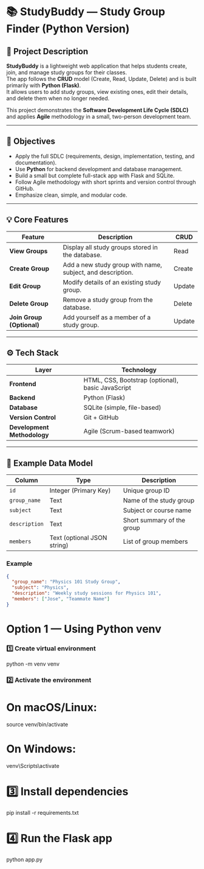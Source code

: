 # 📚 StudyBuddy — Study Group Finder (Python Version)

## 🧩 Project Description
**StudyBuddy** is a lightweight web application that helps students create, join, and manage study groups for their classes.  
The app follows the **CRUD** model (Create, Read, Update, Delete) and is built primarily with **Python (Flask)**.  
It allows users to add study groups, view existing ones, edit their details, and delete them when no longer needed.  

This project demonstrates the **Software Development Life Cycle (SDLC)** and applies **Agile** methodology in a small, two-person development team.

---

## 🎯 Objectives
- Apply the full SDLC (requirements, design, implementation, testing, and documentation).  
- Use **Python** for backend development and database management.  
- Build a small but complete full-stack app with Flask and SQLite.  
- Follow Agile methodology with short sprints and version control through GitHub.  
- Emphasize clean, simple, and modular code.

---

## 💡 Core Features
| Feature | Description | CRUD |
|----------|--------------|------|
| **View Groups** | Display all study groups stored in the database. | Read |
| **Create Group** | Add a new study group with name, subject, and description. | Create |
| **Edit Group** | Modify details of an existing study group. | Update |
| **Delete Group** | Remove a study group from the database. | Delete |
| **Join Group (Optional)** | Add yourself as a member of a study group. | Update |

---

## ⚙️ Tech Stack
| Layer | Technology |
|-------|-------------|
| **Frontend** | HTML, CSS, Bootstrap (optional), basic JavaScript |
| **Backend** | Python (Flask) |
| **Database** | SQLite (simple, file-based) |
| **Version Control** | Git + GitHub |
| **Development Methodology** | Agile (Scrum-based teamwork) |

---

## 🧠 Example Data Model
| Column | Type | Description |
|---------|------|-------------|
| `id` | Integer (Primary Key) | Unique group ID |
| `group_name` | Text | Name of the study group |
| `subject` | Text | Subject or course name |
| `description` | Text | Short summary of the group |
| `members` | Text (optional JSON string) | List of group members |

### Example
```json
{
  "group_name": "Physics 101 Study Group",
  "subject": "Physics",
  "description": "Weekly study sessions for Physics 101",
  "members": ["Jose", "Teammate Name"]
}
```
# Option 1 — Using Python venv
### 1️⃣ Create virtual environment
python -m venv venv

### 2️⃣ Activate the environment
# On macOS/Linux:
source venv/bin/activate
# On Windows:
venv\Scripts\activate

# 3️⃣ Install dependencies
pip install -r requirements.txt

# 4️⃣ Run the Flask app
python app.py

